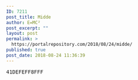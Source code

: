 ```yaml
---
ID: 7211
post_title: Midde
author: E=MC²
post_excerpt: ""
layout: post
permalink: >
  https://portalrepository.com/2018/08/24/midde/
published: true
post_date: 2018-08-24 11:36:39
---
```

<pre>41DEFEFF8FFF</pre>
